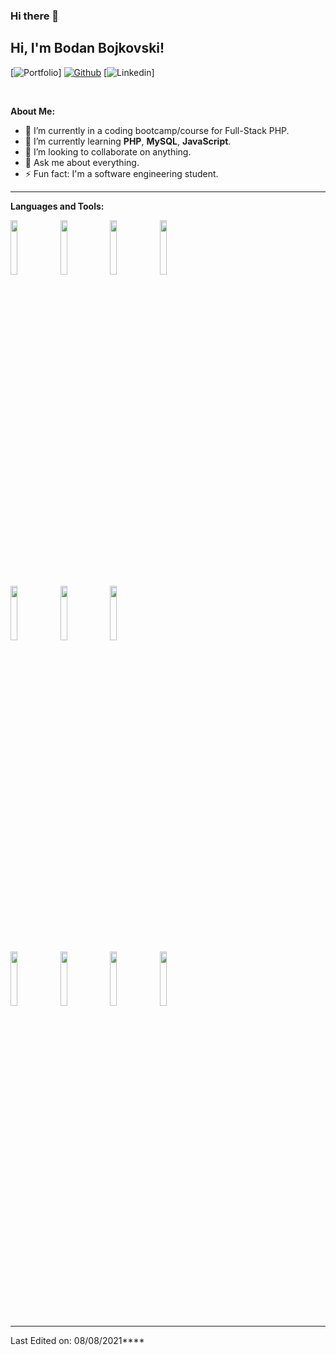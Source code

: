 ### Hi there 👋

<!--
**bodanbojkovski/bodanbojkovski** is a ✨ _special_ ✨ repository because its `README.md` (this file) appears on your GitHub profile.

Here are some ideas to get you started:

- 🔭 I’m currently working on ...
- 🌱 I’m currently learning ...
- 👯 I’m looking to collaborate on ...
- 🤔 I’m looking for help with ...
- 💬 Ask me about ...
- 📫 How to reach me: ...
- 😄 Pronouns: ...
- ⚡ Fun fact: ...
-->

<!-- Your title -->
## Hi, I'm Bodan Bojkovski!

<!-- Your badges
You can use the website to generate badges: https://shields.io/
-->

[![Portfolio](https://img.shields.io/badge/-Portfolio-red?style=flat&logo=appveyor&logoColor=white)]
[![Github](https://img.shields.io/badge/-Github-000?style=flat&logo=Github&logoColor=white)](https://github.com/bodanbojkovski)
[![Linkedin](https://img.shields.io/badge/-LinkedIn-blue?style=flat&logo=Linkedin&logoColor=white)]

&nbsp;

<!-- Talking about you -->
**About Me:**

- 🔭 I’m currently in a coding bootcamp/course for Full-Stack PHP. 
- 🌱 I’m currently learning  __PHP__, __MySQL__, __JavaScript__.
- 👯 I’m looking to collaborate on anything.
- 💬 Ask me about everything.
- ⚡ Fun fact: I'm a software engineering student.

---

**Languages and Tools:**

<p>
  <code><img width="15%" src="https://www.vectorlogo.zone/logos/javascript/javascript-ar21.svg"></code>
  <code><img width="15%" src="https://www.vectorlogo.zone/logos/typescriptlang/typescriptlang-ar21.svg"></code>
  <code><img width="15%" src="https://www.vectorlogo.zone/logos/getbootstrap/getbootstrap-ar21.svg"></code>
  <code><img width="15%" src="https://www.vectorlogo.zone/logos/git-scm/git-scm-ar21.svg"></code>
  <br />
  <code><img width="15%" src="https://www.vectorlogo.zone/logos/reactjs/reactjs-ar21.svg"></code>
  <code><img width="15%" src="https://www.vectorlogo.zone/logos/angular/angular-ar21.svg"></code>
  <code><img width="15%" src="https://www.vectorlogo.zone/logos/nodejs/nodejs-ar21.svg"></code>
  <br />
  <code><img width="15%" src="https://www.vectorlogo.zone/logos/mysql/mysql-ar21.svg"></code>
  <code><img width="15%" src="https://www.vectorlogo.zone/logos/php/php-ar21.svg"></code>
  <code><img width="15%" src="https://www.vectorlogo.zone/logos/wordpress/wordpress-ar21.svg"></code>
  <code><img width="15%" src="https://www.vectorlogo.zone/logos/laravel/laravel-ar21.svg"></code>
   <br />
</p>

---

Last Edited on: 08/08/2021****
